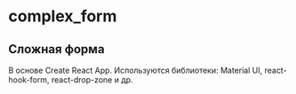 # complex_form

## Сложная форма

В основе Create React App. Используются библиотеки: Material UI, react-hook-form, react-drop-zone и др.